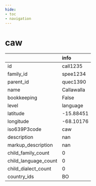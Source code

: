```yaml
---
hide:
- toc
- navigation
---
```

# caw
|                      | info       |
|:---------------------|:-----------|
| id                   | call1235   |
| family_id            | spee1234   |
| parent_id            | quec1390   |
| name                 | Callawalla |
| bookkeeping          | False      |
| level                | language   |
| latitude             | -15.88451  |
| longitude            | -68.10176  |
| iso639P3code         | caw        |
| description          | nan        |
| markup_description   | nan        |
| child_family_count   | 0          |
| child_language_count | 0          |
| child_dialect_count  | 0          |
| country_ids          | BO         |